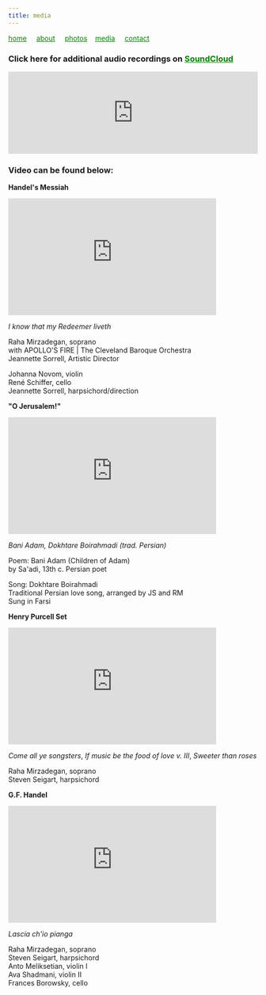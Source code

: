 ```yaml
---
title: media
---
```

<style>
a { color: green; } 
</style>
[home](/)&nbsp;&nbsp;&nbsp;&nbsp; [about](/about.html)&nbsp;&nbsp;&nbsp;&nbsp; [photos](/photos.html)&nbsp;&nbsp;&nbsp; [media](/media.html)&nbsp;&nbsp;&nbsp;&nbsp; [contact](/contact.html)

### Click here for additional audio recordings on [SoundCloud](https://soundcloud.com/rahamirzadegan)

<iframe width="100%" height="166" scrolling="no" frameborder="no" allow="autoplay" src="https://w.soundcloud.com/player/?url=https%3A//api.soundcloud.com/tracks/320134405&color=%23211612&auto_play=false&hide_related=false&show_comments=true&show_user=true&show_reposts=false&show_teaser=true"></iframe>



### Video can be found below:
**Handel's Messiah**
<iframe width="420" height="236" src="https://www.youtube.com/embed/I6WD5Kt8C9Y" frameborder="0" allowfullscreen></iframe>

_I know that my Redeemer liveth_

Raha Mirzadegan, soprano <br />
with APOLLO'S FIRE | The Cleveland Baroque Orchestra <br />
Jeannette Sorrell, Artistic Director <br />

Johanna Novom, violin <br />
René Schiffer, cello <br />
Jeannette Sorrell, harpsichord/direction

**"O Jerusalem!"**
<iframe width="420" height="236" src="https://www.youtube.com/embed/v39UYC_Akzo" frameborder="0" allowfullscreen></iframe>

_Bani Adam, Dokhtare Boirahmadi (trad. Persian)_

Poem:  Bani Adam (Children of Adam) <br />
by Sa'adi, 13th c. Persian poet <br />

Song:  Dokhtare Boirahmadi <br />
Traditional Persian love song, arranged by JS and RM <br />
Sung in Farsi

**Henry Purcell Set**
<iframe width="420" height="236" src="https://www.youtube.com/embed/PDFi6aGppfI" frameborder="0" allowfullscreen></iframe>

_Come all ye songsters_, _If music be the food of love v. III_, _Sweeter than roses_

Raha Mirzadegan, soprano <br />
Steven Seigart, harpsichord

**G.F. Handel**
<iframe width="420" height="236" src="https://www.youtube.com/embed/Zp3nSAJr_jA" frameborder="0" allowfullscreen></iframe>

_Lascia ch'io pianga_

Raha Mirzadegan, soprano <br />
Steven Seigart, harpsichord <br />
Anto Meliksetian, violin I <br />
Ava Shadmani, violin II <br />
Frances Borowsky, cello
